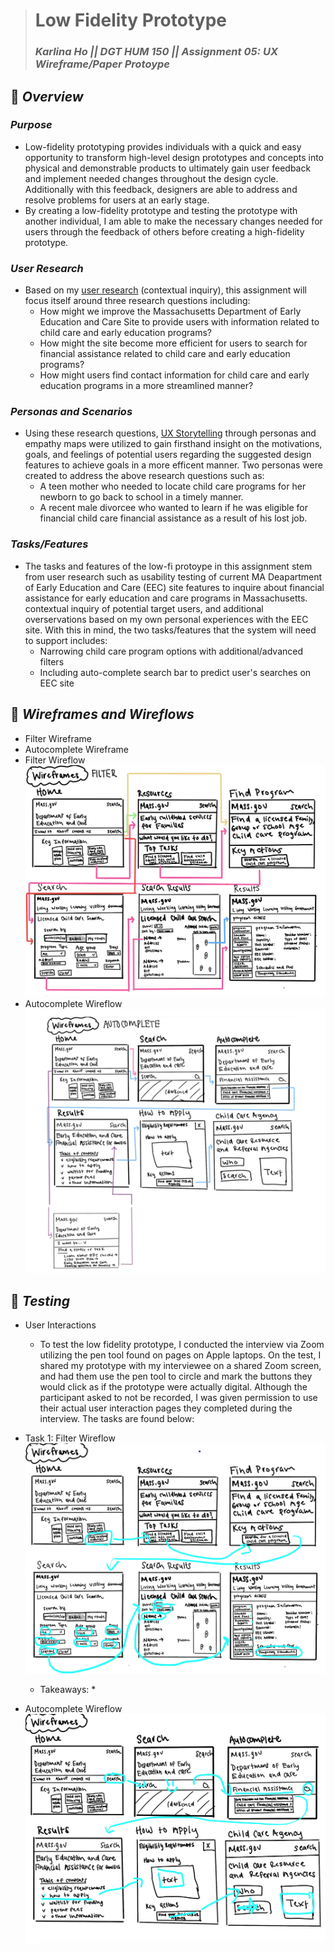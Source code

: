 > # Low Fidelity Prototype
> ### _Karlina Ho || DGT HUM 150 || Assignment 05: UX Wireframe/Paper Protoype_

## 📱 *Overview* 
### *Purpose* 
* Low-fidelity prototyping provides individuals with a quick and easy opportunity to transform high-level design prototypes and concepts into physical and demonstrable products to ultimately gain user feedback and implement needed changes throughout the design cycle. Additionally with this feedback, designers are able to address and resolve problems for users at an early stage.  
* By creating a low-fidelity prototype and testing the prototype with another individual, I am able to make the necessary changes needed for users through the feedback of others before creating a high-fidelity prototype. 

### *User Research* 
* Based on my [user research](https://github.com/KarlinaHo/DH110-KarlinaHo/blob/main/DH110%20Assignment/Assignment03README.md) (contextual inquiry), this assignment will focus itself around three research questions including: 
  * How might we improve the Massachusetts Department of Early Education and Care Site to provide users with information related to child care and early education programs?
  * How might the site become more efficient for users to search for financial assistance related to child care and early education programs?
  * How might users find contact information for child care and early education programs in a more streamlined manner? 

### *Personas and Scenarios*
* Using these research questions, [UX Storytelling](https://github.com/KarlinaHo/DH110-KarlinaHo/blob/main/DH110%20Assignment/Assignment04README.md) through personas and empathy maps were utilized to gain firsthand insight on the motivations, goals, and feelings of potential users regarding the suggested design features to achieve goals in a more efficent manner. Two personas were created to address the above research questions such as: 
  * A teen mother who needed to locate child care programs for her newborn to go back to school in a timely manner.
  * A recent male divorcee who wanted to learn if he was eligible for financial child care financial assistance as a result of his lost job. 

### *Tasks/Features*
* The tasks and features of the low-fi protoype in this assignment stem from user research such as usability testing of current MA Deapartment of Early Education and Care (EEC) site features to inquire about financial assistance for early education and care programs in Massachusetts. contextual inquiry of potential target users, and additional overservations based on my own personal experiences with the EEC site. With this in mind, the two tasks/features that the system will need to support includes: 
  * Narrowing child care program options with additional/advanced filters 
  * Including auto-complete search bar to predict user's searches on EEC site

## 📱 *Wireframes and Wireflows* 
* Filter Wireframe
* Autocomplete Wireframe
* Filter Wireflow ![wireflows](DH110FilterWireframe.jpg)
* Autocomplete Wireflow ![wireflows](DH110Wireframeautocomplete.png)

## 📱 *Testing* 
* User Interactions
  * To test the low fidelity prototype, I conducted the interview via Zoom utilizing the pen tool found on pages on Apple laptops. On the test, I shared my prototype with my interviewee on a shared Zoom screen, and had them use the pen tool to circle and mark the buttons they would click as if the prototype were actually digital. Although the participant asked to not be recorded, I was given permission to use their actual user interaction pages they completed during the interview. The tasks are found below: 

* Task 1: Filter Wireflow ![wireflows](DH110Proto.png)
  * Takeaways: 
    * 
* Autocomplete Wireflow ![wireflows](DH110Proto2.png)

